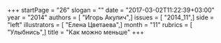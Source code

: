 +++
startPage = "26"
slogan = ""
date = "2017-03-02T11:22:39+03:00"
year = "2014"
authors = [ "Игорь Акулич",]
issues = [ "2014_11",]
side = "left"
illustrators = [ "Елена Цветаева",]
month = "11"
rubrics = [ "Улыбнись",]
title = "Как можно меньше"
+++
